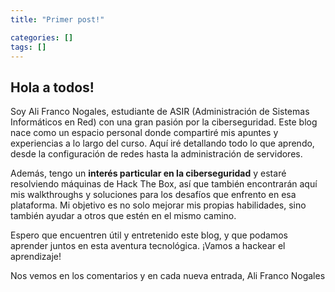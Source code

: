 ```yaml
---
title: "Primer post!"

categories: []
tags: []
---
```


 ## Hola a todos!

Soy Ali Franco Nogales, estudiante de ASIR (Administración de Sistemas Informáticos en Red) con una gran pasión por la ciberseguridad. Este blog nace como un espacio personal donde compartiré mis apuntes y experiencias a lo largo del curso. Aquí iré detallando todo lo que aprendo, desde la configuración de redes hasta la administración de servidores.

Además, tengo un **interés particular en la ciberseguridad** y estaré resolviendo máquinas de Hack The Box, así que también encontrarán aquí mis walkthroughs y soluciones para los desafíos que enfrento en esa plataforma. Mi objetivo es no solo mejorar mis propias habilidades, sino también ayudar a otros que estén en el mismo camino.

Espero que encuentren útil y entretenido este blog, y que podamos aprender juntos en esta aventura tecnológica. ¡Vamos a hackear el aprendizaje!

Nos vemos en los comentarios y en cada nueva entrada,
Ali Franco Nogales
